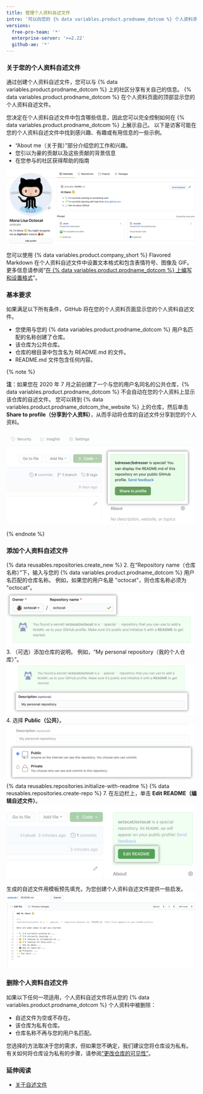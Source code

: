 ```yaml
---
title: 管理个人资料自述文件
intro: '可以向您的 {% data variables.product.prodname_dotcom %} 个人资料添加自述文件以向其他人介绍自己。'
versions:
  free-pro-team: '*'
  enterprise-server: '>=2.22'
  github-ae: '*'
---
```


### 关于您的个人资料自述文件

通过创建个人资料自述文件，您可以与 {% data variables.product.prodname_dotcom %} 上的社区分享有关自己的信息。 {% data variables.product.prodname_dotcom %} 在个人资料页面的顶部显示您的个人资料自述文件。

您决定在个人资料自述文件中包含哪些信息，因此您可以完全控制如何在 {% data variables.product.prodname_dotcom %} 上展示自己。 以下是访客可能在您的个人资料自述文件中找到感兴趣、有趣或有用信息的一些示例。

- “About me（关于我）”部分介绍您的工作和兴趣。
- 您引以为豪的贡献以及这些贡献的背景信息
- 在您参与的社区获得帮助的指南

![个人资料上显示的个人资料自述文件](/assets/images/help/repository/profile-with-readme.png)

您可以使用 {% data variables.product.company_short %} Flavored Markdown 在个人资料自述文件中设置文本格式和包含表情符号、图像及 GIF。 更多信息请参阅“[在 {% data variables.product.prodname_dotcom %} 上编写和设置格式](/github/writing-on-github/getting-started-with-writing-and-formatting-on-github)”。

### 基本要求

如果满足以下所有条件，GitHub 将在您的个人资料页面显示您的个人资料自述文件。

- 您使用与您的 {% data variables.product.prodname_dotcom %} 用户名匹配的名称创建了仓库。
- 该仓库为公共仓库。
- 仓库的根目录中包含名为 README.md 的文件。
- README.md 文件包含任何内容。

{% note %}

**注**：如果您在 2020 年 7 月之前创建了一个与您的用户名同名的公共仓库，{% data variables.product.prodname_dotcom %} 不会自动在您的个人资料上显示该仓库的自述文件。 您可以转到 {% data variables.product.prodname_dotcom_the_website %} 上的仓库，然后单击 **Share to profile（分享到个人资料）**，从而手动将仓库的自述文件分享到您的个人资料。

![将自述文件分享到个人资料的按钮](/assets/images/help/repository/share-to-profile.png)

{% endnote %}

### 添加个人资料自述文件

{% data reusables.repositories.create_new %}
2. 在“Repository name（仓库名称）”下，输入与您的 {% data variables.product.prodname_dotcom %} 用户名匹配的仓库名称。 例如，如果您的用户名是 "octocat"，则仓库名称必须为 "octocat"。 ![与用户名匹配的仓库名称字段](/assets/images/help/repository/repo-username-match.png)
3. （可选）添加仓库的说明。 例如，“My personal repository（我的个人仓库）”。 ![用于输入仓库说明的字段](/assets/images/help/repository/create-personal-repository-desc.png)
4. 选择 **Public（公共）**。 ![选择公共仓库可见性的单选按钮](/assets/images/help/repository/create-personal-repository-visibility.png)
{% data reusables.repositories.initialize-with-readme %}
{% data reusables.repositories.create-repo %}
7. 在左边栏上，单击 **Edit README（编辑自述文件）**。 ![编辑自述文件的按钮](/assets/images/help/repository/personal-repository-edit-readme.png)

  生成的自述文件用模板预先填充，为您创建个人资料自述文件提供一些启发。 ![带有预填充模板的自述文件](/assets/images/help/repository/personal-repository-readme-template.png)

### 删除个人资料自述文件

如果以下任何一项适用，个人资料自述文件将从您的 {% data variables.product.prodname_dotcom %} 个人资料中被删除：

- 自述文件为空或不存在。
- 该仓库为私有仓库。
- 仓库名称不再与您的用户名匹配。

您选择的方法取决于您的需求，但如果您不确定，我们建议您将仓库设为私有。 有关如何将仓库设为私有的步骤，请参阅[“更改仓库的可见性”](/github/administering-a-repository/setting-repository-visibility#changing-a-repositorys-visibility)。

### 延伸阅读

- [关于自述文件](/github/creating-cloning-and-archiving-repositories/about-readmes)
